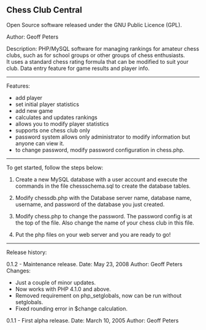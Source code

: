 Chess Club Central
------------------

Open Source software released under the GNU Public Licence (GPL).

Author: Geoff Peters 

Description:
PHP/MySQL software for managing rankings for amateur chess clubs, 
such as for school groups or other groups of chess enthusiasts.  
It uses a standard chess rating formula that can be modified to 
suit your club. Data entry feature for game results and player info.

---------
Features:
- add player
- set initial player statistics
- add new game
- calculates and updates rankings
- allows you to modify player statistics
- supports one chess club only
- password system allows only administrator to modify information but anyone can view it.
- to change password, modify password configuration in chess.php.

---------------------------------------
To get started, follow the steps below:

1. Create a new MySQL database with a user account 
and execute the commands in the file chessschema.sql to 
create the database tables.

2. Modify chessdb.php with the Database server name,
database name, username, and password of the database
you just created.

3. Modify chess.php to change the password. The password
config is at the top of the file. Also change the name
of your chess club in this file.

4. Put the php files on your web server and you are ready to
go!

----------------
Release history:

0.1.2 - Maintenance release.
Date: May 23, 2008
Author: Geoff Peters
Changes:
- Just a couple of minor updates.
- Now works with PHP 4.1.0 and above.
- Removed requirement on php_setglobals, now can be run without setglobals.
- Fixed rounding error in $change calculation.

0.1.1 - First alpha release. 
Date: March 10, 2005
Author: Geoff Peters

